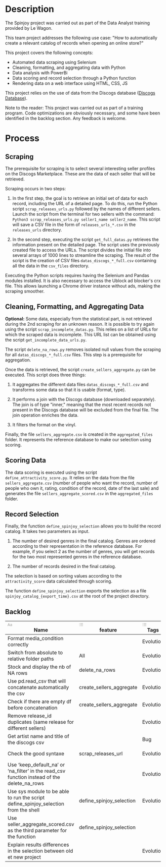 <h1>Description</h1>

<p> 
  The Spinjoy project was carried out as part of the Data Analyst training provided by Le Wagon. 
  
  This team project addresses the following use case: "How to automatically create a relevant catalog of records when opening an online store?"
  
  This project covers the following concepts:
</p>

<ul>
        <li>Automated data scraping using Selenium</li>
        <li>Cleaning, formatting, and aggregating data with Python</li>
        <li>Data analysis with PowerBi</li>
        <li>Data scoring and record selection through a Python function</li>
        <li>Rendering data on a web interface using HTML, CSS, JS</li>
</ul>

<p>
  This project relies on the use of data from the Discogs database (<a href="https://shorturl.at/goJRT">Discogs Database</a>).
</p>
<p>
  Note to the reader: This project was carried out as part of a training program. Code optimizations are obviously necessary, and some have been identified in the backlog section. Any feedback is welcome.
</p>

<h1>Process</h1>

<h2>Scraping</h2>

<p>
  The prerequisite for scraping is to select several interesting seller profiles on the Discogs Marketplace. These are the data of each seller that will be retrieved.

  Scraping occurs in two steps:
</p>
<ol>
  <li>
    <p>In the first step, the goal is to retrieve an initial set of data for each record, including the URL of a detailed page. To do this, run the Python script <code>scrap_releases_urls.py</code> followed by the names of different sellers. Launch the script from the terminal for two sellers with the command: <code>Python3 scrap_releases_urls.py seller1_name seller2_name</code>. This script will save a CSV file in the form of <code>releases_urls_*.csv</code> in the <code>releases_urls</code> directory.
    </p>
  </li>

  <li>
    <p>In the second step, executing the script <code>get_full_datas.py</code> retrieves the information present on the detailed page. The script uses the previously created file to access the URLs. The script divides the initial file into several arrays of 1000 lines to streamline the scraping. The result of the script is the creation of CSV files <code>datas_discogs_*_full.csv</code> containing all the data in the <code>csv_files</code> directory.
    </p>
  </li>
</ol>

<p>
  Executing the Python scripts requires having the Selenium and Pandas modules installed. It is also necessary to access the Ublock ad blocker's crx file. This allows launching a   Chrome driver instance without ads, making the scraping smoother.
</p>

<h2>Cleaning, Formatting, and Aggregating Data</h2>

<p>
  <strong>Optional:</strong> Some data, especially from the statistical part, is not retrieved during the 2nd scraping for an unknown reason. It is possible to try again using     the script <code>scrap_incomplete_datas.py</code>. This relies on a list of URLs for which the scraped data is incomplete. This URL list can be obtained using the script        <code>get_incomplete_data_urls.py</code>.

  The script <code>delete_na_rows.py</code> removes isolated null values from the scraping for all <code>datas_discogs_*_full.csv</code> files. This step is a prerequisite for     aggregation.

  Once the data is retrieved, the script <code>create_sellers_aggregate.py</code> can be executed. This script does three things:
</p>

<ol>
  <li>
    <p>It aggregates the different data files <code>datas_discogs_*_full.csv</code> and transforms some data so that it is usable (format, type).
      </p>
  </li>

  <li>
    <p>It performs a join with the Discogs database (downloaded separately). The join is of type "inner," meaning that the most recent records not present in the Discogs database       will be excluded from the final file. The join operation enriches the data.
    </p>
  </li>

  <li>
    <p>It filters the format on the vinyl.
    </p>
  </li>
</ol>

<p>
  Finally, the file <code>sellers_aggregate.csv</code> is created in the <code>aggregated_files</code> folder. It represents the reference database to make our selection using      scoring.
</p>

<h2>Scoring Data</h2>

<p> 
  The data scoring is executed using the script <code>define_attractivity_score.py</code>. It relies on the data from the file <code>sellers_aggregate.csv</code> (number of         people who want the record, number of people who own it, rating, condition of the record, date of the last sale) and generates the file         <code>sellers_aggregate_scored.csv</code> in the <code>aggregated_files</code> folder.
</p>

<h2>Record Selection</h2>

<p>
  Finally, the function <code>define_spinjoy_selection</code> allows you to build the record catalog. It takes two parameters as input.
</p>

<ol>
  <li>
    <p>
      The number of desired genres in the final catalog. Genres are ordered according to their representation in the reference database. For example, if you select 2 as the             number of genres, you will get records for the two most represented genres in the reference database.
    </p>
  </li>

  <li>
    <p>The number of records desired in the final catalog.
    </p>
  </li>
</ol>

<p>
  The selection is based on sorting values according to the <code>attractivity_score</code> data calculated through scoring.
</p>

<p>
    The function <code>define_spinjoy_selection</code> exports the selection as a file <code>spinjoy_catalog_{export_time}.csv</code> at the root of the project directory.
</p>

<h2>Backlog</h2>

<table class="collection-content"><thead><tr><th><span class="icon property-icon"><svg role="graphics-symbol" viewBox="0 0 16 16" style="width:14px;height:14px;display:block;fill:rgba(55, 53, 47, 0.45);flex-shrink:0" class="typesTitle"><path d="M0.637695 13.1914C1.0957 13.1914 1.32812 13 1.47852 12.5215L2.24414 10.3887H6.14746L6.90625 12.5215C7.05664 13 7.2959 13.1914 7.74707 13.1914C8.22559 13.1914 8.5332 12.9043 8.5332 12.4531C8.5332 12.2891 8.50586 12.1523 8.44434 11.9678L5.41602 3.79199C5.2041 3.21777 4.82129 2.9375 4.19922 2.9375C3.60449 2.9375 3.21484 3.21777 3.0166 3.78516L-0.0322266 12.002C-0.09375 12.1797 -0.121094 12.3232 -0.121094 12.4668C-0.121094 12.918 0.166016 13.1914 0.637695 13.1914ZM2.63379 9.12402L4.17871 4.68066H4.21973L5.76465 9.12402H2.63379ZM12.2793 13.2324C13.3115 13.2324 14.2891 12.6787 14.7129 11.8037H14.7402V12.5762C14.7471 12.9863 15.0273 13.2393 15.4238 13.2393C15.834 13.2393 16.1143 12.9795 16.1143 12.5215V8.00977C16.1143 6.49902 14.9658 5.52148 13.1543 5.52148C11.7666 5.52148 10.6592 6.08887 10.2695 6.99121C10.1943 7.15527 10.1533 7.3125 10.1533 7.46289C10.1533 7.81152 10.4062 8.04395 10.7686 8.04395C11.0215 8.04395 11.2129 7.94824 11.3496 7.73633C11.7529 6.99121 12.2861 6.65625 13.1064 6.65625C14.0977 6.65625 14.6992 7.20996 14.6992 8.1123V8.67285L12.5664 8.7959C10.7686 8.8916 9.77734 9.69824 9.77734 11.0107C9.77734 12.3369 10.8096 13.2324 12.2793 13.2324ZM12.6621 12.1387C11.8008 12.1387 11.2129 11.667 11.2129 10.9561C11.2129 10.2725 11.7598 9.82129 12.7578 9.75977L14.6992 9.62988V10.3203C14.6992 11.3457 13.7969 12.1387 12.6621 12.1387Z"></path></svg></span>Name</th><th><span class="icon property-icon"><svg role="graphics-symbol" viewBox="0 0 16 16" style="width:14px;height:14px;display:block;fill:rgba(55, 53, 47, 0.45);flex-shrink:0" class="typesMultipleSelect"><path d="M1.91602 4.83789C2.44238 4.83789 2.87305 4.40723 2.87305 3.87402C2.87305 3.34766 2.44238 2.91699 1.91602 2.91699C1.38281 2.91699 0.952148 3.34766 0.952148 3.87402C0.952148 4.40723 1.38281 4.83789 1.91602 4.83789ZM5.1084 4.52344H14.3984C14.7607 4.52344 15.0479 4.23633 15.0479 3.87402C15.0479 3.51172 14.7607 3.22461 14.3984 3.22461H5.1084C4.74609 3.22461 4.45898 3.51172 4.45898 3.87402C4.45898 4.23633 4.74609 4.52344 5.1084 4.52344ZM1.91602 9.03516C2.44238 9.03516 2.87305 8.60449 2.87305 8.07129C2.87305 7.54492 2.44238 7.11426 1.91602 7.11426C1.38281 7.11426 0.952148 7.54492 0.952148 8.07129C0.952148 8.60449 1.38281 9.03516 1.91602 9.03516ZM5.1084 8.7207H14.3984C14.7607 8.7207 15.0479 8.43359 15.0479 8.07129C15.0479 7.70898 14.7607 7.42188 14.3984 7.42188H5.1084C4.74609 7.42188 4.45898 7.70898 4.45898 8.07129C4.45898 8.43359 4.74609 8.7207 5.1084 8.7207ZM1.91602 13.2324C2.44238 13.2324 2.87305 12.8018 2.87305 12.2686C2.87305 11.7422 2.44238 11.3115 1.91602 11.3115C1.38281 11.3115 0.952148 11.7422 0.952148 12.2686C0.952148 12.8018 1.38281 13.2324 1.91602 13.2324ZM5.1084 12.918H14.3984C14.7607 12.918 15.0479 12.6309 15.0479 12.2686C15.0479 11.9062 14.7607 11.6191 14.3984 11.6191H5.1084C4.74609 11.6191 4.45898 11.9062 4.45898 12.2686C4.45898 12.6309 4.74609 12.918 5.1084 12.918Z"></path></svg></span>feature</th><th><span class="icon property-icon"><svg role="graphics-symbol" viewBox="0 0 16 16" style="width:14px;height:14px;display:block;fill:rgba(55, 53, 47, 0.45);flex-shrink:0" class="typesMultipleSelect"><path d="M1.91602 4.83789C2.44238 4.83789 2.87305 4.40723 2.87305 3.87402C2.87305 3.34766 2.44238 2.91699 1.91602 2.91699C1.38281 2.91699 0.952148 3.34766 0.952148 3.87402C0.952148 4.40723 1.38281 4.83789 1.91602 4.83789ZM5.1084 4.52344H14.3984C14.7607 4.52344 15.0479 4.23633 15.0479 3.87402C15.0479 3.51172 14.7607 3.22461 14.3984 3.22461H5.1084C4.74609 3.22461 4.45898 3.51172 4.45898 3.87402C4.45898 4.23633 4.74609 4.52344 5.1084 4.52344ZM1.91602 9.03516C2.44238 9.03516 2.87305 8.60449 2.87305 8.07129C2.87305 7.54492 2.44238 7.11426 1.91602 7.11426C1.38281 7.11426 0.952148 7.54492 0.952148 8.07129C0.952148 8.60449 1.38281 9.03516 1.91602 9.03516ZM5.1084 8.7207H14.3984C14.7607 8.7207 15.0479 8.43359 15.0479 8.07129C15.0479 7.70898 14.7607 7.42188 14.3984 7.42188H5.1084C4.74609 7.42188 4.45898 7.70898 4.45898 8.07129C4.45898 8.43359 4.74609 8.7207 5.1084 8.7207ZM1.91602 13.2324C2.44238 13.2324 2.87305 12.8018 2.87305 12.2686C2.87305 11.7422 2.44238 11.3115 1.91602 11.3115C1.38281 11.3115 0.952148 11.7422 0.952148 12.2686C0.952148 12.8018 1.38281 13.2324 1.91602 13.2324ZM5.1084 12.918H14.3984C14.7607 12.918 15.0479 12.6309 15.0479 12.2686C15.0479 11.9062 14.7607 11.6191 14.3984 11.6191H5.1084C4.74609 11.6191 4.45898 11.9062 4.45898 12.2686C4.45898 12.6309 4.74609 12.918 5.1084 12.918Z"></path></svg></span>Tags</th><th><span class="icon property-icon"><svg role="graphics-symbol" viewBox="0 0 16 16" style="width:14px;height:14px;display:block;fill:rgba(55, 53, 47, 0.45);flex-shrink:0" class="typesStatus"><path d="M8.75488 1.02344C8.75488 0.613281 8.41309 0.264648 8.00293 0.264648C7.59277 0.264648 7.25098 0.613281 7.25098 1.02344V3.11523C7.25098 3.51855 7.59277 3.86719 8.00293 3.86719C8.41309 3.86719 8.75488 3.51855 8.75488 3.11523V1.02344ZM3.91504 5.0293C4.20215 5.31641 4.69434 5.32324 4.97461 5.03613C5.26855 4.74902 5.26855 4.25684 4.98145 3.96973L3.53906 2.52051C3.25195 2.2334 2.7666 2.21973 2.47949 2.50684C2.19238 2.79395 2.18555 3.28613 2.47266 3.57324L3.91504 5.0293ZM10.9629 4.01758C10.6826 4.30469 10.6826 4.79688 10.9697 5.08398C11.2568 5.37109 11.749 5.36426 12.0361 5.07715L13.4854 3.62793C13.7725 3.34082 13.7725 2.84863 13.4785 2.55469C13.1982 2.27441 12.7061 2.27441 12.4189 2.56152L10.9629 4.01758ZM15.0234 8.78906C15.4336 8.78906 15.7822 8.44727 15.7822 8.03711C15.7822 7.62695 15.4336 7.28516 15.0234 7.28516H12.9385C12.5283 7.28516 12.1797 7.62695 12.1797 8.03711C12.1797 8.44727 12.5283 8.78906 12.9385 8.78906H15.0234ZM0.975586 7.28516C0.56543 7.28516 0.223633 7.62695 0.223633 8.03711C0.223633 8.44727 0.56543 8.78906 0.975586 8.78906H3.07422C3.48438 8.78906 3.83301 8.44727 3.83301 8.03711C3.83301 7.62695 3.48438 7.28516 3.07422 7.28516H0.975586ZM12.0361 10.9902C11.749 10.71 11.2568 10.71 10.9629 10.9971C10.6826 11.2842 10.6826 11.7764 10.9697 12.0635L12.4258 13.5127C12.7129 13.7998 13.2051 13.793 13.4922 13.5059C13.7793 13.2256 13.7725 12.7266 13.4854 12.4395L12.0361 10.9902ZM2.52051 12.4395C2.22656 12.7266 2.22656 13.2188 2.50684 13.5059C2.79395 13.793 3.28613 13.7998 3.57324 13.5127L5.02246 12.0703C5.31641 11.7832 5.31641 11.291 5.03613 11.0039C4.74902 10.7168 4.25684 10.71 3.96973 10.9971L2.52051 12.4395ZM8.75488 12.9658C8.75488 12.5557 8.41309 12.207 8.00293 12.207C7.59277 12.207 7.25098 12.5557 7.25098 12.9658V15.0576C7.25098 15.4609 7.59277 15.8096 8.00293 15.8096C8.41309 15.8096 8.75488 15.4609 8.75488 15.0576V12.9658Z"></path></svg></span>Status</th></tr></thead><tbody><tr id="83e2c397-b588-446c-8501-d9ecb75eb9cd"><td class="cell-title">Format media_condition correctly</td><td class="cell-[NW="></td><td class="cell-bRhj"><span class="selected-value select-value-color-yellow">Evolution</span></td><td class="cell-ZqYV"><span class="status-value"><div class="status-dot"></div>Not started</span></td></tr><tr id="7ef44683-5746-459a-84fc-d92a131e3e46"><td class="cell-title">Switch from absolute to relative folder paths</td><td class="cell-[NW="><span class="selected-value">All</span></td><td class="cell-bRhj"><span class="selected-value select-value-color-yellow">Evolution</span></td><td class="cell-ZqYV"><span class="status-value"><div class="status-dot"></div>Not started</span></td></tr><tr id="3a7f12bb-07be-49e5-a4ee-2a8ed9bef85e"><td class="cell-title">Stock and display the nb of NA rows</td><td class="cell-[NW="><span class="selected-value">delete_na_rows</span></td><td class="cell-bRhj"><span class="selected-value select-value-color-yellow">Evolution</span></td><td class="cell-ZqYV"><span class="status-value"><div class="status-dot"></div>Not started</span></td></tr><tr id="671865e9-c4c1-4f56-8745-3fcf60f28204"><td class="cell-title">Use pd.read_csv that will concatenate automatically the csv</td><td class="cell-[NW="><span class="selected-value select-value-color-orange">create_sellers_aggregate</span></td><td class="cell-bRhj"><span class="selected-value select-value-color-yellow">Evolution</span></td><td class="cell-ZqYV"><span class="status-value"><div class="status-dot"></div>Not started</span></td></tr><tr id="ad25882f-614b-4212-bd83-bf721eafc7e5"><td class="cell-title">Check if there are empty df before concatenation</td><td class="cell-[NW="><span class="selected-value select-value-color-orange">create_sellers_aggregate</span></td><td class="cell-bRhj"><span class="selected-value select-value-color-yellow">Evolution</span></td><td class="cell-ZqYV"><span class="status-value"><div class="status-dot"></div>Not started</span></td></tr><tr id="cb90ec6e-d4dd-4298-bdf0-7fb9e5365179"><td class="cell-title">Remove release_id duplicates (same release for different sellers)</td><td class="cell-[NW="></td><td class="cell-bRhj"><span class="selected-value select-value-color-yellow">Evolution</span></td><td class="cell-ZqYV"><span class="status-value"><div class="status-dot"></div>Not started</span></td></tr><tr id="839bff27-d575-441a-b446-3b5bed644080"><td class="cell-title">Get artist name and title of the discogs csv</td><td class="cell-[NW="></td><td class="cell-bRhj"><span class="selected-value select-value-color-purple">Bug</span></td><td class="cell-ZqYV"><span class="status-value select-value-color-green"><div class="status-dot status-dot-color-green"></div>Done</span></td></tr><tr id="75434bee-41ab-4247-80d8-483ffbdf4ee4"><td class="cell-title">Check the good syntaxe</td><td class="cell-[NW="><span class="selected-value select-value-color-blue">scrap_releases_url</span></td><td class="cell-bRhj"><span class="selected-value select-value-color-yellow">Evolution</span></td><td class="cell-ZqYV"><span class="status-value"><div class="status-dot"></div>Not started</span></td></tr><tr id="533eeb21-82d7-421b-a362-ab4e42958253"><td class="cell-title">Use ‘keep_default_na’ or ‘na_filter’ in the read_csv function instead of the delete_na_rows</td><td class="cell-[NW="></td><td class="cell-bRhj"><span class="selected-value select-value-color-yellow">Evolution</span></td><td class="cell-ZqYV"><span class="status-value"><div class="status-dot"></div>Not started</span></td></tr><tr id="2cd194ec-9e83-4975-9a17-f10dd582fb99"><td class="cell-title">Use sys module to be able to run the script define_spinjoy_selection from the shell</td><td class="cell-[NW="><span class="selected-value select-value-color-purple">define_spinjoy_selection</span></td><td class="cell-bRhj"><span class="selected-value select-value-color-yellow">Evolution</span></td><td class="cell-ZqYV"><span class="status-value"><div class="status-dot"></div>Not started</span></td></tr><tr id="4b3a97bb-cdf6-4c2f-a97f-64d221ed86cc"><td class="cell-title">Use seller_aggregate_scored.csv as the third parameter for the function</td><td class="cell-[NW="><span class="selected-value select-value-color-purple">define_spinjoy_selection</span></td><td class="cell-bRhj"></td><td class="cell-ZqYV"><span class="status-value"><div class="status-dot"></div>Not started</span></td></tr><tr id="4f04c8b3-60ce-4d4c-bcc2-f4984a344340"><td class="cell-title">Explain results differences in the selection between old et new project</td><td class="cell-[NW="></td><td class="cell-bRhj"><span class="selected-value select-value-color-yellow">Evolution</span></td><td class="cell-ZqYV"><span class="status-value"><div class="status-dot"></div>Not started</span></td></tr></tbody></table><br/><br/></div><p id="a0850ec6-997f-4ef3-a620-9bb350cdbf03" class="">
</p></div></article><span class="sans" style="font-size:14px;padding-top:2em"></span></body></html>


